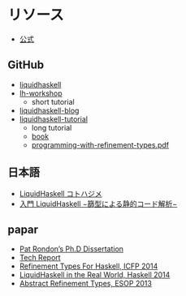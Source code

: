 # リソース

- [公式](https://ucsd-progsys.github.io/liquidhaskell-blog/)

## GitHub

- [liquidhaskell](https://github.com/ucsd-progsys/liquidhaskell)
- [lh-workshop](https://github.com/ucsd-progsys/lh-workshop)
  - short tutorial
- [liquidhaskell-blog](https://github.com/ucsd-progsys/liquidhaskell-blog)
- [liquidhaskell-tutorial](https://github.com/ucsd-progsys/liquidhaskell-tutorial)
  - long tutorial
  - [book](http://ucsd-progsys.github.io/liquidhaskell-tutorial/book.pdf)
  - [programming-with-refinement-types.pdf](https://github.com/ucsd-progsys/liquidhaskell-tutorial/blob/master/pdf/programming-with-refinement-types.pdf)
  
## 日本語

- [LiquidHaskell コトハジメ](http://ccvanishing.hateblo.jp/entry/2016/12/24/193038)
- [入門 LiquidHaskell −篩型による静的コード解析−](https://dodgsonlabs.booth.pm/items/490689)

## papar

- [Pat Rondon’s Ph.D Dissertation](http://goto.ucsd.edu/~pmr/papers/rondon-liquid-types.pdf)
- [Tech Report](http://goto.ucsd.edu/~rjhala/liquid/liquid_types_techrep.pdf)
- [Refinement Types For Haskell, ICFP 2014](http://goto.ucsd.edu/~rjhala/papers/refinement_types_for_haskell.pdf)
- [LiquidHaskell in the Real World, Haskell 2014](http://goto.ucsd.edu/~rjhala/papers/real_world_liquid.pdf)
- [Abstract Refinement Types, ESOP 2013](http://goto.ucsd.edu/~rjhala/papers/abstract_refinement_types.pdf)
